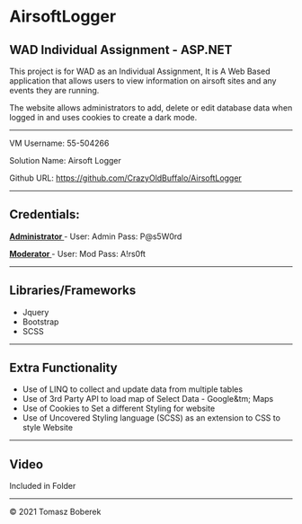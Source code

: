 # AirsoftLogger

## WAD Individual Assignment - ASP.NET ##

This project is for WAD as an Individual Assignment, It is A Web Based application that allows users to view information on airsoft sites and any events they are running.

The website allows administrators to add, delete or edit database data when logged in and uses cookies to create a dark mode.

<hr /> 

VM Username: 55-504266

Solution Name: Airsoft Logger

Github URL: https://github.com/CrazyOldBuffalo/AirsoftLogger

<hr />

<h2> Credentials: </h2>

<b> <u> Administrator </u> </b> - User: Admin      Pass: P@s5W0rd

<b> <u> Moderator </u> </b> - User: Mod      Pass: A!rs0ft

<hr />

<h2> Libraries/Frameworks </h2>

<ul>
  <li> Jquery </li>
  <li> Bootstrap </li>
  <li> SCSS </li>
</ul>

<hr />

<h2> Extra Functionality </h2>

<ul>
  <li> Use of LINQ to collect and update data from multiple tables </li>
  <li> Use of 3rd Party API to load map of Select Data - Google&tm; Maps </li>
  <li> Use of Cookies to Set a different Styling for website </li>
  <li> Use of Uncovered Styling language (SCSS) as an extension to CSS to style Website </li>
</ul>

<hr />

<h2> Video </h2>

Included in Folder

<hr />

&copy; 2021 Tomasz Boberek

